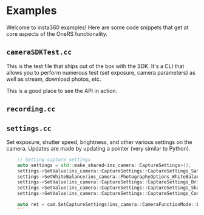 # Examples
Welcome to insta360 examples! Here are some code snippets that get at core aspects of the OneRS functionality.

## `cameraSDKTest.cc`
This is the test file that ships out of the box with the SDK. It's a CLI that allows you to perform numerous test (set exposure, camera parameters) as well as stream, download photos, etc.

This is a good place to see the API in action.

## `recording.cc`

## `settings.cc`
Set exposure, shutter speed, brightness, and other various settings on the camera. Updates are made by updating a pointer (very similar to Python).

```c++
    // Setting capture settings
    auto settings = std::make_shared<ins_camera::CaptureSettings>();
    settings->SetValue(ins_camera::CaptureSettings::CaptureSettings_Saturation, 60);
    settings->SetWhiteBalance(ins_camera::PhotographyOptions_WhiteBalance_WB_AUTO);
    settings->SetValue(ins_camera::CaptureSettings::CaptureSettings_Brightness, 30);
    settings->SetValue(ins_camera::CaptureSettings::CaptureSettings_Sharpness, 4);
    settings->SetValue(ins_camera::CaptureSettings::CaptureSettings_Contrast, 100);

    auto ret = cam.SetCaptureSettings(ins_camera::CameraFunctionMode::FUNCTION_MODE_NORMAL_VIDEO, settings)
    ```
